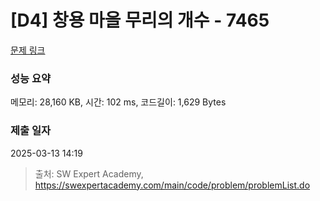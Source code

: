 # [D4] 창용 마을 무리의 개수 - 7465 

[문제 링크](https://swexpertacademy.com/main/code/problem/problemDetail.do?contestProbId=AWngfZVa9XwDFAQU) 

### 성능 요약

메모리: 28,160 KB, 시간: 102 ms, 코드길이: 1,629 Bytes

### 제출 일자

2025-03-13 14:19



> 출처: SW Expert Academy, https://swexpertacademy.com/main/code/problem/problemList.do